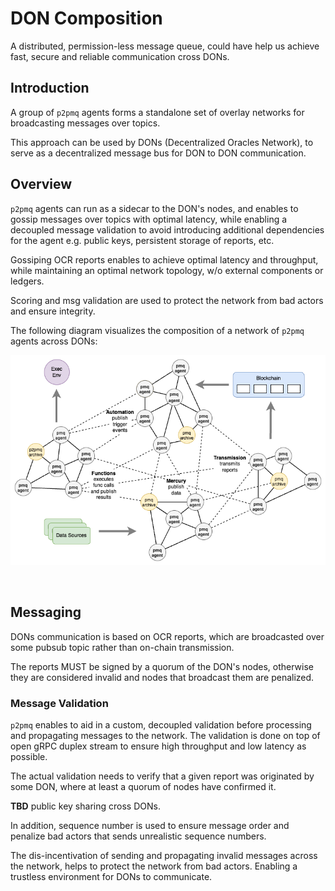 # DON Composition

A distributed, permission-less message queue, could have help us achieve fast, secure and reliable communication cross DONs.

## Introduction

A group of `p2pmq` agents forms a standalone set of overlay networks for 
broadcasting messages over topics.

This approach can be used by DONs (Decentralized Oracles Network), 
to serve as a decentralized message bus for DON to DON communication.

## Overview

`p2pmq` agents can run as a sidecar to the DON's nodes, and enables to gossip messages over topics with optimal latency, while enabling a decoupled message validation to avoid introducing additional dependencies for the agent e.g. public keys, persistent storage of reports, etc.

Gossiping OCR reports enables to achieve optimal latency and throughput, while maintaining an optimal network topology, w/o external components or ledgers.

Scoring and msg validation are used to protect the network from bad actors and ensure integrity.

The following diagram visualizes the composition of a network of `p2pmq` agents across DONs:

![p2pmq DON Composition](./resources/img/composer-p2pmq.png)

<br />

## Messaging

DONs communication is based on OCR reports, which are broadcasted over some pubsub topic rather than on-chain transmission.

The reports MUST be signed by a quorum of the DON's nodes, otherwise they are considered invalid and nodes that broadcast them are penalized.

### Message Validation

`p2pmq` enables to aid in a custom, decoupled validation before processing 
and propagating messages to the network. 
The validation is done on top of open gRPC duplex stream to ensure 
high throughput and low latency as possible.

The actual validation needs to verify that a given report was originated by some DON, where at least a quorum of nodes have confirmed it. 

**TBD** public key sharing cross DONs.

In addition, sequence number is used to ensure message order and penalize bad actors
that sends unrealistic sequence numbers.

The dis-incentivation of sending and propagating invalid messages across the network, helps to protect the network from bad actors. Enabling a trustless environment for DONs to communicate.

<br />
